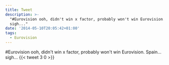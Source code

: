 ```yaml
---
title: Tweet
description: >-
  "#Eurovision ooh, didn't win x factor, probably won't win Eurovision. Spain...
  sigh..."
date: '2014-05-10T20:05:42+01:00'
tags:
  - Eurovision
---
```

#Eurovision ooh, didn't win x factor, probably won't win Eurovision. Spain... sigh...
      {{< tweet 3 0 >}}
    
